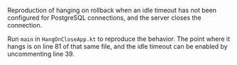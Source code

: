 Reproduction of hanging on rollback when an idle timeout has not been configured for PostgreSQL connections, and the server closes the connection.

Run `main` in `HangOnCloseApp.kt` to reproduce the behavior. The point where it hangs is on line 81 of that same file, and the idle timeout can be enabled by uncommenting line 39.
